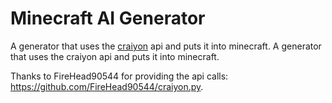 # Minecraft AI Generator
A generator that uses the [craiyon](https://craiyon.com) api and puts it into minecraft.
A generator that uses the craiyon api and puts it into minecraft.

Thanks to FireHead90544 for providing the api calls: https://github.com/FireHead90544/craiyon.py.
